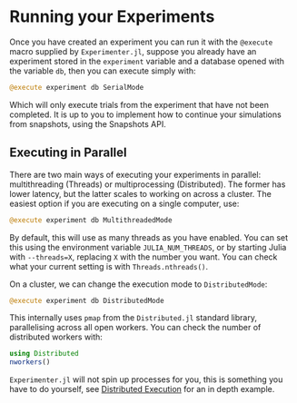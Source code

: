 # Running your Experiments

Once you have created an experiment you can run it with the `@execute` macro supplied by `Experimenter.jl`, suppose you already have an experiment stored in the `experiment` variable and a database opened with the variable `db`, then you can execute simply with:
```julia
@execute experiment db SerialMode
```
Which will only execute trials from the experiment that have not been completed. It is up to you to implement how to continue your simulations from snapshots, using the Snapshots API. 

## Executing in Parallel

There are two main ways of executing your experiments in parallel: multithreading (Threads) or multiprocessing (Distributed). The former has lower latency, but the latter scales to working on across a cluster. The easiest option if you are executing on a single computer, use:
```julia
@execute experiment db MultithreadedMode
```
By default, this will use as many threads as you have enabled. You can set this using the environment variable `JULIA_NUM_THREADS`, or by starting Julia with `--threads=X`, replacing `X` with the number you want. You can check what your current setting is with `Threads.nthreads()`.

On a cluster, we can change the execution mode to `DistributedMode`:
```julia
@execute experiment db DistributedMode
```
This internally uses `pmap` from the `Distributed.jl` standard library, parallelising across all open workers. You can check the number of distributed workers with:
```julia
using Distributed
nworkers()
```
`Experimenter.jl` will not spin up processes for you, this is something you have to do yourself, see [Distributed Execution](@ref) for an in depth example. 